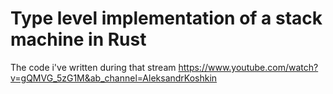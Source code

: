# Type level implementation of a stack machine in Rust

The code i've written during that stream https://www.youtube.com/watch?v=gQMVG_5zG1M&ab_channel=AleksandrKoshkin
